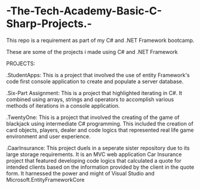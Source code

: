 # -The-Tech-Academy-Basic-C-Sharp-Projects.-
This repo is a requirement as part of my C# and .NET Framework bootcamp.

These are some of the projects i made using C# and .NET Framework

PROJECTS:

.StudentApps: This is a project that involved the use of entity Framework's code first console application to create and populate a server database.

.Six-Part Assignment: This is a project that highlighted iterating in C#. It combined using arrays, strings and operators to accomplish various methods of iterations in a console application.

.TwentyOne: This is a project that involved the creating of the game of blackjack using intermediate C# programming. This included the creation of card objects, players, dealer and code logics that represented real life game environment and user experience.

.CaarInsurance: This project duels in a seperate sister repository due to its large storage requirements. It is an MVC web application Car Insurance project that featured developing code logics that calculated a quote for intended clients based on the information provided by the client in the quote form. It harnessed the power and might of Visual Studio and Microsoft.EntityFrameworkCore
